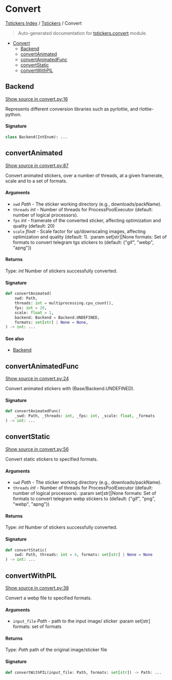 # Convert

[Tstickers Index](../README.md#tstickers-index) / [Tstickers](./index.md#tstickers) / Convert

> Auto-generated documentation for [tstickers.convert](../../../tstickers/convert.py) module.

- [Convert](#convert)
  - [Backend](#backend)
  - [convertAnimated](#convertanimated)
  - [convertAnimatedFunc](#convertanimatedfunc)
  - [convertStatic](#convertstatic)
  - [convertWithPIL](#convertwithpil)

## Backend

[Show source in convert.py:16](../../../tstickers/convert.py#L16)

Represents different conversion libraries such as pyrlottie, and rlottie-python.

#### Signature

```python
class Backend(IntEnum): ...
```



## convertAnimated

[Show source in convert.py:87](../../../tstickers/convert.py#L87)

Convert animated stickers, over a number of threads, at a given framerate, scale and to a
set of formats.

#### Arguments

- `swd` *Path* - The sticker working directory (e.g., downloads/packName).
- `threads` *int* - Number of threads for ProcessPoolExecutor (default: number of
logical processors).
- `fps` *int* - framerate of the converted sticker, affecting optimization and
quality (default: 20)
- `scale` *float* - Scale factor for up/downscaling images, affecting optimization and
quality (default: 1).
:param set[str]|None formats: Set of formats to convert telegram tgs stickers to
(default: {"gif", "webp", "apng"})

#### Returns

Type: *int*
Number of stickers successfully converted.

#### Signature

```python
def convertAnimated(
    swd: Path,
    threads: int = multiprocessing.cpu_count(),
    fps: int = 20,
    scale: float = 1,
    backend: Backend = Backend.UNDEFINED,
    formats: set[str] | None = None,
) -> int: ...
```

#### See also

- [Backend](#backend)



## convertAnimatedFunc

[Show source in convert.py:24](../../../tstickers/convert.py#L24)

Convert animated stickers with (Base/Backend.UNDEFINED).

#### Signature

```python
def convertAnimatedFunc(
    _swd: Path, _threads: int, _fps: int, _scale: float, _formats
) -> int: ...
```



## convertStatic

[Show source in convert.py:56](../../../tstickers/convert.py#L56)

Convert static stickers to specified formats.

#### Arguments

- `swd` *Path* - The sticker working directory (e.g., downloads/packName).
- `threads` *int* - Number of threads for ProcessPoolExecutor (default: number of
logical processors).
:param set[str]|None formats: Set of formats to convert telegram webp stickers to
(default: {"gif", "png", "webp", "apng"})

#### Returns

Type: *int*
Number of stickers successfully converted.

#### Signature

```python
def convertStatic(
    swd: Path, threads: int = 4, formats: set[str] | None = None
) -> int: ...
```



## convertWithPIL

[Show source in convert.py:38](../../../tstickers/convert.py#L38)

Convert a webp file to specified formats.

#### Arguments

- `input_file` *Path* - path to the input image/ sticker
:param set[str] formats: set of formats

#### Returns

Type: *Path*
path of the original image/sticker file

#### Signature

```python
def convertWithPIL(input_file: Path, formats: set[str]) -> Path: ...
```